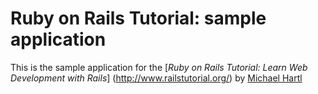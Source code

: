 # Ruby on Rails Tutorial: sample application

This is the sample application for the
[*Ruby on Rails Tutorial:
Learn Web Development with Rails*] (http://www.railstutorial.org/)
by [Michael Hartl](http://www.michaelhartl.com/)